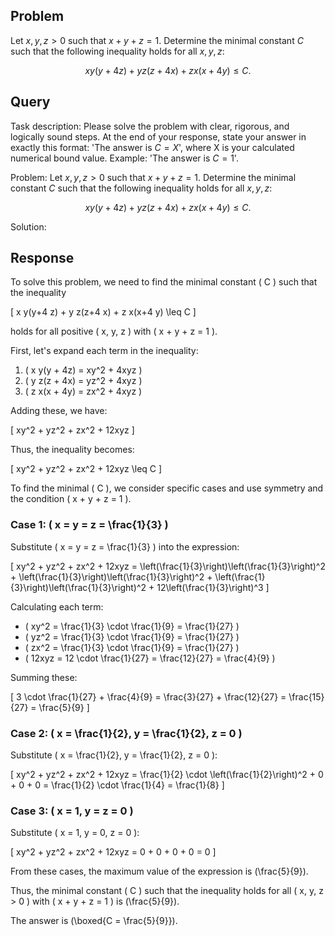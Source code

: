 ## Problem

Let $x, y, z > 0$ such that $x+y+z=1$. Determine the minimal constant $C$ such that the following inequality holds for all $x, y, z$:

$$
x y(y+4 z)+y z(z+4 x)+z x(x+4 y) \leq C.
$$

## Query

Task description: Please solve the problem with clear, rigorous, and logically sound steps. At the end of your response, state your answer in exactly this format: 'The answer is $C=X$', where X is your calculated numerical bound value. Example: 'The answer is $C=1$'.

Problem: Let $x, y, z > 0$ such that $x+y+z=1$. Determine the minimal constant $C$ such that the following inequality holds for all $x, y, z$:

$$
x y(y+4 z)+y z(z+4 x)+z x(x+4 y) \leq C.
$$

Solution:

## Response

To solve this problem, we need to find the minimal constant \( C \) such that the inequality

\[
x y(y+4 z) + y z(z+4 x) + z x(x+4 y) \leq C
\]

holds for all positive \( x, y, z \) with \( x + y + z = 1 \).

First, let's expand each term in the inequality:

1. \( x y(y + 4z) = xy^2 + 4xyz \)
2. \( y z(z + 4x) = yz^2 + 4xyz \)
3. \( z x(x + 4y) = zx^2 + 4xyz \)

Adding these, we have:

\[
xy^2 + yz^2 + zx^2 + 12xyz
\]

Thus, the inequality becomes:

\[
xy^2 + yz^2 + zx^2 + 12xyz \leq C
\]

To find the minimal \( C \), we consider specific cases and use symmetry and the condition \( x + y + z = 1 \).

### Case 1: \( x = y = z = \frac{1}{3} \)

Substitute \( x = y = z = \frac{1}{3} \) into the expression:

\[
xy^2 + yz^2 + zx^2 + 12xyz = \left(\frac{1}{3}\right)\left(\frac{1}{3}\right)^2 + \left(\frac{1}{3}\right)\left(\frac{1}{3}\right)^2 + \left(\frac{1}{3}\right)\left(\frac{1}{3}\right)^2 + 12\left(\frac{1}{3}\right)^3
\]

Calculating each term:

- \( xy^2 = \frac{1}{3} \cdot \frac{1}{9} = \frac{1}{27} \)
- \( yz^2 = \frac{1}{3} \cdot \frac{1}{9} = \frac{1}{27} \)
- \( zx^2 = \frac{1}{3} \cdot \frac{1}{9} = \frac{1}{27} \)
- \( 12xyz = 12 \cdot \frac{1}{27} = \frac{12}{27} = \frac{4}{9} \)

Summing these:

\[
3 \cdot \frac{1}{27} + \frac{4}{9} = \frac{3}{27} + \frac{12}{27} = \frac{15}{27} = \frac{5}{9}
\]

### Case 2: \( x = \frac{1}{2}, y = \frac{1}{2}, z = 0 \)

Substitute \( x = \frac{1}{2}, y = \frac{1}{2}, z = 0 \):

\[
xy^2 + yz^2 + zx^2 + 12xyz = \frac{1}{2} \cdot \left(\frac{1}{2}\right)^2 + 0 + 0 + 0 = \frac{1}{2} \cdot \frac{1}{4} = \frac{1}{8}
\]

### Case 3: \( x = 1, y = z = 0 \)

Substitute \( x = 1, y = 0, z = 0 \):

\[
xy^2 + yz^2 + zx^2 + 12xyz = 0 + 0 + 0 + 0 = 0
\]

From these cases, the maximum value of the expression is \(\frac{5}{9}\).

Thus, the minimal constant \( C \) such that the inequality holds for all \( x, y, z > 0 \) with \( x + y + z = 1 \) is \(\frac{5}{9}\).

The answer is \(\boxed{C = \frac{5}{9}}\).